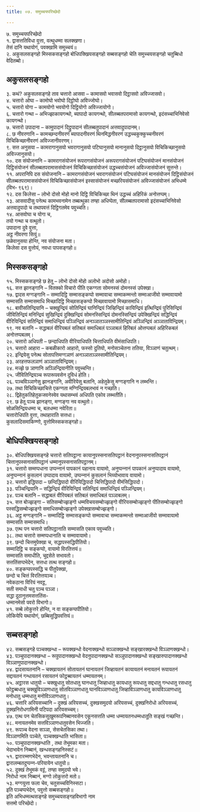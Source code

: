 ```yaml
---
title: ०७. समुच्‍चयपरिच्छेदो

---
```

७. समुच्‍चयपरिच्छेदो  
१. द्वासत्ततिविधा वुत्ता, वत्थुधम्मा सलक्खणा।  
तेसं दानि यथायोगं, पवक्खामि समुच्‍चयं॥  
२. अकुसलसङ्गहो मिस्सकसङ्गहो बोधिपक्खियसङ्गहो सब्बसङ्गहो चेति समुच्‍चयसङ्गहो चतुब्बिधो वेदितब्बो।  


## अकुसलसङ्गहो

३. कथं? अकुसलसङ्गहे ताव चत्तारो आसवा – कामासवो भवासवो दिट्ठासवो अविज्‍जासवो।  
४. चत्तारो ओघा – कामोघो भवोघो दिट्ठोघो अविज्‍जोघो।  
५. चत्तारो योगा – कामयोगो भवयोगो दिट्ठियोगो अविज्‍जायोगो।  
६. चत्तारो गन्था – अभिज्झाकायगन्थो, ब्यापादो कायगन्थो, सीलब्बतपरामासो कायगन्थो, इदंसच्‍चाभिनिवेसो कायगन्थो।  
७. चत्तारो उपादाना – कामुपादानं दिट्ठुपादानं सीलब्बतुपादानं अत्तवादुपादानम्।  
८. छ नीवरणानि – कामच्छन्दनीवरणं ब्यापादनीवरणं थिनमिद्धनीवरणं उद्धच्‍चकुक्‍कुच्‍चनीवरणं विचिकिच्छानीवरणं अविज्‍जानीवरणम्।  
९. सत्त अनुसया – कामरागानुसयो भवरागानुसयो पटिघानुसयो मानानुसयो दिट्ठानुसयो विचिकिच्छानुसयो अविज्‍जानुसयो।  
१०. दस संयोजनानि – कामरागसंयोजनं रूपरागसंयोजनं अरूपरागसंयोजनं पटिघसंयोजनं मानसंयोजनं दिट्ठिसंयोजनं सीलब्बतपरामाससंयोजनं विचिकिच्छासंयोजनं उद्धच्‍चसंयोजनं अविज्‍जासंयोजनं सुत्तन्ते।  
११. अपरानिपि दस संयोजनानि – कामरागसंयोजनं भवरागसंयोजनं पटिघसंयोजनं मानसंयोजनं दिट्ठिसंयोजनं सीलब्बतपरामाससंयोजनं विचिकिच्छासंयोजनं इस्सासंयोजनं मच्छरियसंयोजनं अविज्‍जासंयोजनं अभिधम्मे (विभ॰ ९६९)।  
१२. दस किलेसा – लोभो दोसो मोहो मानो दिट्ठि विचिकिच्छा थिनं उद्धच्‍चं अहिरिकं अनोत्तप्पम्।  
१३. आसवादीसु पनेत्थ कामभवनामेन तब्बत्थुका तण्हा अधिप्पेता, सीलब्बतपरामासो इदंसच्‍चाभिनिवेसो अत्तवादुपादो च तथापवत्तं दिट्ठिगतमेव पवुच्‍चति।  
१४. आसवोघा च योगा च,  
तयो गन्था च वत्थुतो।  
उपादाना दुवे वुत्ता,  
अट्ठ नीवरणा सियुं॥  
छळेवानुसया होन्ति, नव संयोजना मता।  
किलेसा दस वुत्तोयं, नवधा पापसङ्गहो॥  


## मिस्सकसङ्गहो

१५. मिस्सकसङ्गहे छ हेतू – लोभो दोसो मोहो अलोभो अदोसो अमोहो।  
१६. सत्त झानङ्गानि – वितक्‍को विचारो पीति एकग्गता सोमनस्सं दोमनस्सं उपेक्खा।  
१७. द्वादस मग्गङ्गानि – सम्मादिट्ठि सम्मासङ्कप्पो सम्मावाचा सम्माकम्मन्तो सम्माआजीवो सम्मावायामो सम्मासति सम्मासमाधि मिच्छादिट्ठि मिच्छासङ्कप्पो मिच्छावायामो मिच्छासमाधि।  
१८. बावीसतिन्द्रियानि – चक्खुन्द्रियं सोतिन्द्रियं घानिन्द्रियं जिव्हिन्द्रियं कायिन्द्रियं इत्थिन्द्रियं पुरिसिन्द्रियं जीवितिन्द्रियं मनिन्द्रियं सुखिन्द्रियं दुक्खिन्द्रियं सोमनस्सिन्द्रियं दोमनस्सिन्द्रियं उपेक्खिन्द्रियं सद्धिन्द्रियं वीरियिन्द्रियं सतिन्द्रियं समाधिन्द्रियं पञ्‍ञिन्द्रियं अनञ्‍ञातञ्‍ञस्सामीतिन्द्रियं अञ्‍ञिन्द्रियं अञ्‍ञाताविन्द्रियम्।  
१९. नव बलानि – सद्धाबलं वीरियबलं सतिबलं समाधिबलं पञ्‍ञाबलं हिरिबलं ओत्तप्पबलं अहिरिकबलं अनोत्तप्पबलम्।  
२०. चत्तारो अधिपती – छन्दाधिपति वीरियाधिपति चित्ताधिपति वीमंसाधिपति।  
२१. चत्तारो आहारा – कबळीकारो आहारो, फस्सो दुतियो, मनोसञ्‍चेतना ततिया, विञ्‍ञाणं चतुत्थम्।  
२२. इन्द्रियेसु पनेत्थ सोतापत्तिमग्गञाणं अनञ्‍ञातञ्‍ञस्सामीतिन्द्रियम्।  
२३. अरहत्तफलञाणं अञ्‍ञाताविन्द्रियम्।  
२४. मज्झे छ ञाणानि अञ्‍ञिन्द्रियानीति पवुच्‍चन्ति।  
२५. जीवितिन्द्रियञ्‍च रूपारूपवसेन दुविधं होति।  
२६. पञ्‍चविञ्‍ञाणेसु झानङ्गानि, अवीरियेसु बलानि, अहेतुकेसु मग्गङ्गानि न लब्भन्ति।  
२७. तथा विचिकिच्छाचित्ते एकग्गता मग्गिन्द्रियबलभावं न गच्छति।  
२८. द्विहेतुकतिहेतुकजवनेस्वेव यथासम्भवं अधिपति एकोव लब्भतीति।  
२९. छ हेतू पञ्‍च झानङ्गा, मग्गङ्गा नव वत्थुतो।  
सोळसिन्द्रियधम्मा च, बलधम्मा नवेरिता॥  
चत्तारोधिपति वुत्ता, तथाहाराति सत्तधा।  
कुसलादिसमाकिण्णो, वुत्तोमिस्सकसङ्गहो॥  


## बोधिपक्खियसङ्गहो

३०. बोधिपक्खियसङ्गहे चत्तारो सतिपट्ठाना कायानुपस्सनासतिपट्ठानं वेदनानुपस्सनासतिपट्ठानं चित्तानुपस्सनासतिपट्ठानं धम्मानुपस्सनासतिपट्ठानम्।  
३१. चत्तारो सम्मप्पधाना उप्पन्‍नानं पापकानं पहानाय वायामो, अनुप्पन्‍नानं पापकानं अनुप्पादाय वायामो, अनुप्पन्‍नानं कुसलानं उप्पादाय वायामो, उप्पन्‍नानं कुसलानं भिय्योभावाय वायामो।  
३२. चत्तारो इद्धिपादा – छन्दिद्धिपादो वीरियिद्धिपादो चित्तिद्धिपादो वीमंसिद्धिपादो।  
३३. पञ्‍चिन्द्रियानि – सद्धिन्द्रियं वीरियिन्द्रियं सतिन्द्रियं समाधिन्द्रियं पञ्‍ञिन्द्रियम्।  
३४. पञ्‍च बलानि – सद्धाबलं वीरियबलं सतिबलं समाधिबलं पञ्‍ञाबलम्।  
३५. सत्त बोज्झङ्गा – सतिसम्बोज्झङ्गो धम्मविचयसम्बोज्झङ्गो वीरियसम्बोज्झङ्गो पीतिसम्बोज्झङ्गो पस्सद्धिसम्बोज्झङ्गो समाधिसम्बोज्झङ्गो उपेक्खासम्बोज्झङ्गो।  
३६. अट्ठ मग्गङ्गानि – सम्मादिट्ठि सम्मासङ्कप्पो सम्मावाचा सम्माकम्मन्तो सम्माआजीवो सम्मावायामो सम्मासति सम्मासमाधि।  
३७. एत्थ पन चत्तारो सतिपट्ठानाति सम्मासति एकाव पवुच्‍चति।  
३८. तथा चत्तारो सम्मप्पधानाति च सम्मावायामो।  
३९. छन्दो चित्तमुपेक्खा च, सद्धापस्सद्धिपीतियो।  
सम्मादिट्ठि च सङ्कप्पो, वायामो विरतित्तयं॥  
सम्मासति समाधीति, चुद्दसेते सभावतो।  
सत्ततिंसप्पभेदेन, सत्तधा तत्थ सङ्गहो॥  
४०. सङ्कप्पपस्सद्धि च पीतुपेक्खा,  
छन्दो च चित्तं विरतित्तयञ्‍च।  
नवेकठाना विरियं नवट्ठ,  
सती समाधी चतु पञ्‍च पञ्‍ञा।  
सद्धा दुठानुत्तमसत्ततिंस-  
धम्मानमेसो पवरो विभागो॥  
४१. सब्बे लोकुत्तरे होन्ति, न वा सङ्कप्पपीतियो।  
लोकियेपि यथायोगं, छब्बिसुद्धिपवत्तियं॥  


## सब्बसङ्गहो

४२. सब्बसङ्गहे पञ्‍चक्खन्धा – रूपक्खन्धो वेदनाक्खन्धो सञ्‍ञाक्खन्धो सङ्खारक्खन्धो विञ्‍ञाणक्खन्धो।  
४३. पञ्‍चुपादानक्खन्धा – रूपुपादानक्खन्धो वेदनुपादानक्खन्धो सञ्‍ञुपादानक्खन्धो सङ्खारुपादानक्खन्धो विञ्‍ञाणुपादानक्खन्धो।  
४४. द्वादसायतनानि – चक्खायतनं सोतायतनं घानायतनं जिव्हायतनं कायायतनं मनायतनं रूपायतनं सद्दायतनं गन्धायतनं रसायतनं फोट्ठब्बायतनं धम्मायतनम्।  
४५. अट्ठारस धातुयो – चक्खुधातु सोतधातु घानधातु जिव्हाधातु कायधातु रूपधातु सद्दधातु गन्धधातु रसधातु फोट्ठब्बधातु चक्खुविञ्‍ञाणधातु सोतविञ्‍ञाणधातु घानविञ्‍ञाणधातु जिव्हाविञ्‍ञाणधातु कायविञ्‍ञाणधातु मनोधातु धम्मधातु मनोविञ्‍ञाणधातु।  
४६. चत्तारि अरियसच्‍चानि – दुक्खं अरियसच्‍चं, दुक्खसमुदयो अरियसच्‍चं, दुक्खनिरोधो अरियसच्‍चं, दुक्खनिरोधगामिनी पटिपदा अरियसच्‍चम्।  
४७. एत्थ पन चेतसिकसुखुमरूपनिब्बानवसेन एकूनसत्तति धम्मा धम्मायतनधम्मधातूति सङ्खं गच्छन्ति।  
४८. मनायतनमेव सत्तविञ्‍ञाणधातुवसेन भिज्‍जति।  
४९. रूपञ्‍च वेदना सञ्‍ञा, सेसचेतसिका तथा।  
विञ्‍ञाणमिति पञ्‍चेते, पञ्‍चक्खन्धाति भासिता॥  
५०. पञ्‍चुपादानक्खन्धाति , तथा तेभूमका मता।  
भेदाभावेन निब्बानं, खन्धसङ्गहनिस्सटं॥  
५१. द्वारारम्मणभेदेन, भवन्तायतनानि च।  
द्वारालम्बतदुप्पन्‍न-परियायेन धातुयो॥  
५२. दुक्खं तेभूमकं वट्टं, तण्हा समुदयो भवे।  
निरोधो नाम निब्बानं, मग्गो लोकुत्तरो मतो॥  
५३. मग्गयुत्ता फला चेव, चतुसच्‍चविनिस्सटा।  
इति पञ्‍चप्पभेदेन, पवुत्तो सब्बसङ्गहो॥  
इति अभिधम्मत्थसङ्गहे समुच्‍चयसङ्गहविभागो नाम  
सत्तमो परिच्छेदो।  
